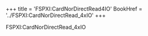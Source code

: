 +++
title = 'FSPXI:CardNorDirectRead4IO'
BookHref = '../FSPXI:CardNorDirectRead_4xIO'
+++

FSPXI:CardNorDirectRead_4xIO
